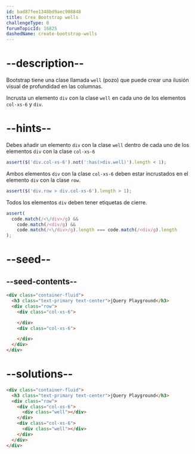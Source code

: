 ```yaml
---
id: bad87fee1348bd9aec908848
title: Crea Bootstrap wells
challengeType: 0
forumTopicId: 16825
dashedName: create-bootstrap-wells
---
```


# --description--

Bootstrap tiene una clase llamada `well` (pozo) que puede crear una ilusión visual de profundidad en las columnas.

Incrusta un elemento `div` con la clase `well` en cada uno de los elementos `col-xs-6` y `div`.

# --hints--

Debes añadir un elemento `div` con la clase `well` dentro de cada uno de los elementos `div` con la clase `col-xs-6`

```js
assert($('div.col-xs-6').not(':has(>div.well)').length < 1);
```

Ambos elementos `div` con la clase `col-xs-6` deben estar incrustados en el elemento `div` con la clase `row`.

```js
assert($('div.row > div.col-xs-6').length > 1);
```

Todos los elementos `div` deben tener etiquetas de cierre.

```js
assert(
  code.match(/<\/div>/g) &&
    code.match(/<div/g) &&
    code.match(/<\/div>/g).length === code.match(/<div/g).length
);
```

# --seed--

## --seed-contents--

```html
<div class="container-fluid">
  <h3 class="text-primary text-center">jQuery Playground</h3>
  <div class="row">
    <div class="col-xs-6">

    </div>
    <div class="col-xs-6">

    </div>
  </div>
</div>
```

# --solutions--

```html
<div class="container-fluid">
  <h3 class="text-primary text-center">jQuery Playground</h3>
  <div class="row">
    <div class="col-xs-6">
      <div class="well"></div>
    </div>
    <div class="col-xs-6">
      <div class="well"></div>
    </div>
  </div>
</div>
```

